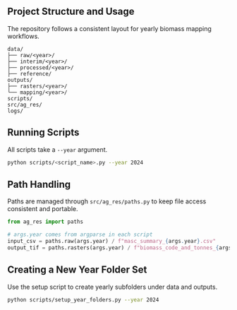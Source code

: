 ## Project Structure and Usage

The repository follows a consistent layout for yearly biomass mapping workflows.

```text
data/
├── raw/<year>/
├── interim/<year>/
├── processed/<year>/
├── reference/
outputs/
├── rasters/<year>/
└── mapping/<year>/
scripts/
src/ag_res/
logs/
```

## Running Scripts

All scripts take a `--year` argument.

```bash
python scripts/<script_name>.py --year 2024
```

## Path Handling

Paths are managed through `src/ag_res/paths.py` to keep file access consistent and portable.

```python
from ag_res import paths

# args.year comes from argparse in each script
input_csv = paths.raw(args.year) / f"masc_summary_{args.year}.csv"
output_tif = paths.rasters(args.year) / f"biomass_code_and_tonnes_{args.year}.tif"
```

## Creating a New Year Folder Set

Use the setup script to create yearly subfolders under data and outputs.

```bash
python scripts/setup_year_folders.py --year 2024
```
